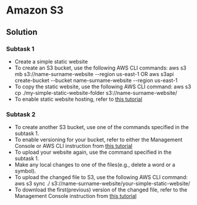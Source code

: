 # Amazon S3

## Solution

### Subtask 1

* Create a simple static website
* To create an S3 bucket, use the following AWS CLI commands: aws s3 mb s3://name-surname-website --region us-east-1 OR aws s3api create-bucket --bucket name-surname-website --region us-east-1
* To copy the static website, use the following AWS CLI command: aws s3 cp ./my-simple-static-website-folder s3://name-surname-website/
* To enable static website hosting, refer to [this tutorial](https://docs.aws.amazon.com/AmazonS3/latest/userguide/HostingWebsiteOnS3Setup.html)

### Subtask 2

* To create another S3 bucket, use one of the commands specified in the subtask 1.
* To enable versioning for your bucket, refer to either the Management Console or AWS CLI instruction from [this tutorial](https://docs.aws.amazon.com/AmazonS3/latest/userguide/manage-versioning-examples.html)
* To upload your website again, use the command specified in the subtask 1.
* Make any local changes to one of the files(e.g., delete a word or a symbol).
* To upload the changed file to S3, use the following AWS CLI command: aws s3 sync ./ s3://name-surname-website/your-simple-static-website/
* To download the first(previous) version of the changed file, refer to the Management Console instruction from [this tutorial](https://docs.aws.amazon.com/AmazonS3/latest/userguide/RestoringPreviousVersions.html)